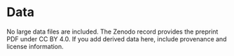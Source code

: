 # Data
No large data files are included. The Zenodo record provides the preprint PDF under CC BY 4.0.
If you add derived data here, include provenance and license information.
